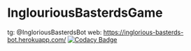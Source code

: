 # InglouriousBasterdsGame
tg: @IngloriousBasterdsBot 
web: https://inglorious-basterds-bot.herokuapp.com/
[![Codacy Badge](https://api.codacy.com/project/badge/Grade/cf1c986caac74b628aaea74bfe5f65b2)](https://app.codacy.com/app/vitaliyKashuba/InglouriousBasterdsGame?utm_source=github.com&utm_medium=referral&utm_content=vitaliyKashuba/InglouriousBasterdsGame&utm_campaign=Badge_Grade_Dashboard)
